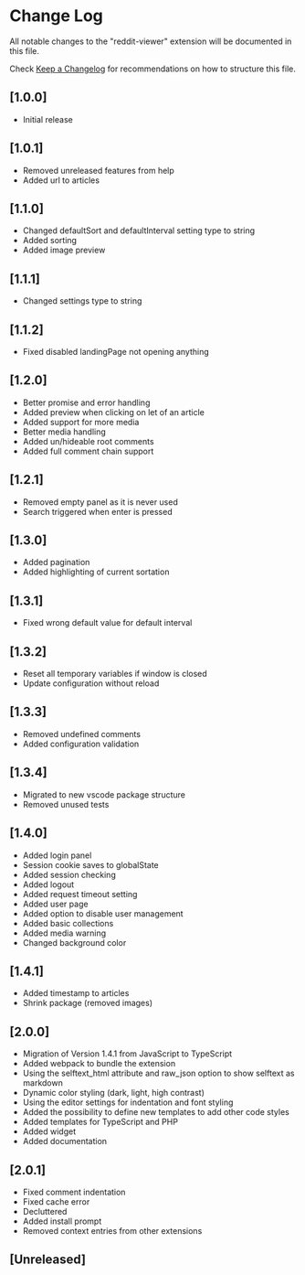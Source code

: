 # Change Log

All notable changes to the "reddit-viewer" extension will be documented in this file.

Check [Keep a Changelog](http://keepachangelog.com/) for recommendations on how to structure this file.

## [1.0.0]

- Initial release

## [1.0.1]

- Removed unreleased features from help
- Added url to articles

## [1.1.0]

- Changed defaultSort and defaultInterval setting type to string
- Added sorting
- Added image preview

## [1.1.1]

- Changed settings type to string

## [1.1.2]

- Fixed disabled landingPage not opening anything

## [1.2.0]

- Better promise and error handling
- Added preview when clicking on let of an article
- Added support for more media
- Better media handling
- Added un/hideable root comments
- Added full comment chain support

## [1.2.1]

- Removed empty panel as it is never used
- Search triggered when enter is pressed

## [1.3.0]

- Added pagination
- Added highlighting of current sortation

## [1.3.1]

- Fixed wrong default value for default interval

## [1.3.2]

- Reset all temporary variables if window is closed
- Update configuration without reload

## [1.3.3]

- Removed undefined comments
- Added configuration validation

## [1.3.4]

- Migrated to new vscode package structure
- Removed unused tests

## [1.4.0]

- Added login panel
- Session cookie saves to globalState
- Added session checking
- Added logout
- Added request timeout setting
- Added user page
- Added option to disable user management
- Added basic collections
- Added media warning
- Changed background color

## [1.4.1]

- Added timestamp to articles
- Shrink package (removed images)

## [2.0.0]

- Migration of Version 1.4.1 from JavaScript to TypeScript
- Added webpack to bundle the extension
- Using the selftext_html attribute and raw_json option to show selftext as markdown
- Dynamic color styling (dark, light, high contrast)
- Using the editor settings for indentation and font styling
- Added the possibility to define new templates to add other code styles
- Added templates for TypeScript and PHP
- Added widget
- Added documentation

## [2.0.1]

- Fixed comment indentation
- Fixed cache error
- Decluttered
- Added install prompt
- Removed context entries from other extensions

## [Unreleased]